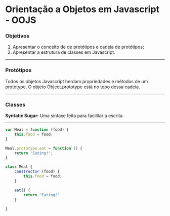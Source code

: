 # Orientação a Objetos em Javascript - OOJS

### Objetivos

1. Apresentar o conceito de de protótipos e cadeia de protótipos;
2. Apresentar a estrutura de classes em Javascript.

---

### Protótipos

Todos os objetos Javascript herdam propriedades e métodos de um prototype. O objeto Object.prototype está no topo dessa cadeia.

---

### Classes

**Syntatic Sugar:** Uma sintaxe feita para facilitar a escrita.

---

```jsx
var Meal = function (food) {
	this.food = food;
}

Meal.prototype.eat = function () {
	return 'Eating!';
}
```

```jsx
class Meal {
	constructor (food) {
		this.food = food;
	}

	eat() {
		return 'Eating!'
	}
	
}
```